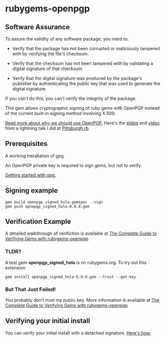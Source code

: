rubygems-openpgp
================

Software Assurance
------------------

To assure the validity of any software package, you need to:

* Verify that the package has not been corrupted or maliciously
  tampered with by verifying the file's checksum.

* Verify that the checksum has not been tampered with by validating a
  digital signature of that checksum.

* Verify that the digital signature was produced by the package's
  publisher by authenticating the public key that was used to generate
  the digital signature.

If you can't do this, you can't verify the integrity of the package.

This gem allows cryptographic signing of ruby gems with OpenPGP
instead of the current built-in signing method involving X.509.

[Read more about why we should use OpenPGP.](./doc/motivation.md)
Here's the [slides](http://bit.ly/TUtT3S) and
[video](http://vimeo.com/album/2255908/video/59297058) from a
lightning talk I did at [Pittsburgh.rb](http://pghrb.heroku.com/).
 
Prerequisites
-------------

A working installation of gpg.

An OpenPGP private key is required to sign gems, but not to verify.

[Getting started with gpg.](./doc/getting-started-with-gpg.md)

Signing example
---------------

    gem build openpgp_signed_hola.gemspec --sign
    gem push opnepgp_signed_hola-0.0.0.gem

Verification Example
--------------------

A detailed walkthrough of verifiction is available at
[The Complete Guide to Verifying Gems with
rubygems-openpgp](http://desolate-spire-6189.herokuapp.com/blog/the-complete-guide-to-verifying-gems-with-rubygems-openpgp.html)

### TLDR?

A test gem **openpgp_signed_hola** is on rubygems.org.  To try out
this extension:

    gem install openpgp_signed_hola-0.0.0.gem --trust --get-key


### But That Just Failed!

You probably don't *trust* my public key.  More information is
available at [The Complete Guide to Verifying Gems with
rubygems-openpgp](http://desolate-spire-6189.herokuapp.com/blog/the-complete-guide-to-verifying-gems-with-rubygems-openpgp.html)

Verifying your initial install
------------------------------

You can verify your initial install with a detached signature.
[Here's
how.](http://desolate-spire-6189.herokuapp.com/blog/the-complete-guide-to-verifying-your-initial-install.html)

